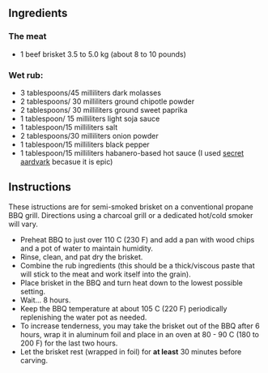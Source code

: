 ## Ingredients
### The meat
- 1 beef brisket 3.5 to 5.0 kg (about 8 to 10 pounds)
    
### Wet rub:
- 3 tablespoons/45 milliliters dark molasses 
- 2 tablespoons/ 30 milliliters ground chipotle powder
- 2 tablespoons/ 30 milliliters ground sweet paprika
- 1 tablespoon/ 15 milliliters light soja sauce
- 1 tablespoon/15 milliliters salt
- 2 tablespoons/30 milliliters onion powder
- 1 tablespoon/15 milliliters black pepper
- 1 tablespoon/15 milliliters habanero-based hot sauce (I used [secret aardvark](https://secretaardvark.com/) becasue it is epic)


## Instructions

These istructions are for semi-smoked brisket on a conventional propane BBQ grill. 
Directions using a charcoal grill or a dedicated hot/cold smoker will vary.

- Preheat BBQ to just over 110 C (230 F) and add a pan with wood chips and a pot of water to maintain humidity.
- Rinse, clean, and pat dry the brisket.
- Combine the rub ingredients (this should be a thick/viscous paste that will stick to the meat and work itself into the grain).
- Place brisket in the BBQ and turn heat down to the lowest possible setting.
- Wait... 8 hours.
- Keep the BBQ temperature at about 105 C (220 F) periodically replenishing the water pot as needed.
- To increase tenderness, you may take the brisket out of the BBQ after 6 hours, wrap it in aluminum foil and place in an oven at 80 - 90 C (180 to 200 F) for the last two hours.
- Let the brisket rest (wrapped in foil) for **at least** 30 minutes before carving.
